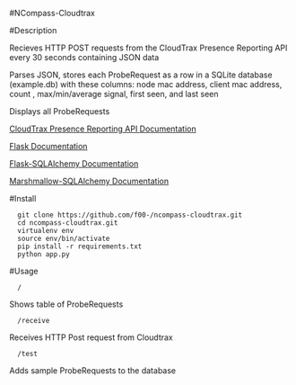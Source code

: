 #NCompass-Cloudtrax

#Description

Recieves HTTP POST requests from the CloudTrax Presence Reporting API every 30 seconds containing JSON data

Parses JSON, stores each ProbeRequest as a row in a SQLite database (example.db) with these columns: node mac address, client mac address, count , max/min/average signal, first seen, and last seen

Displays all ProbeRequests

[CloudTrax Presence Reporting API Documentation](https://help.cloudtrax.com/hc/en-us/articles/207985916-CloudTrax-Presence-Reporting-API
)

[Flask Documentation](http://flask.pocoo.org/)

[Flask-SQLAlchemy Documentation](http://flask-sqlalchemy.pocoo.org/2.1/)

[Marshmallow-SQLAlchemy Documentation](https://marshmallow-sqlalchemy.readthedocs.io/en/latest/)

#Install
```
  git clone https://github.com/f00-/ncompass-cloudtrax.git
  cd ncompass-cloudtrax.git
  virtualenv env
  source env/bin/activate
  pip install -r requirements.txt
  python app.py
```
#Usage

```
  /
```

Shows table of ProbeRequests

```
  /receive
```

Receives HTTP Post request from Cloudtrax

```
  /test
```

Adds sample ProbeRequests to the database
